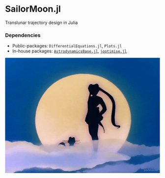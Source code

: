 # SailorMoon.jl
Translunar trajectory design in Julia

### Dependencies

- Public-packages: `DifferentialEquations.jl`, `Plots.jl`
- In-house packages: [`AstrodynamicsBase.jl`](https://github.com/Yuricst/AstrodynamicsBase.jl), [`joptimise.jl`](https://github.com/Yuricst/joptimise)

<p align="center">
    <img src="./etc/sailormoon.gif" width="550" title="smg">
</p>
